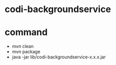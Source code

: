 # codi-backgroundservice

# command

- mvn clean
- mvn package
- java -jar lib/codi-backgroundservice-x.x.x.jar 
